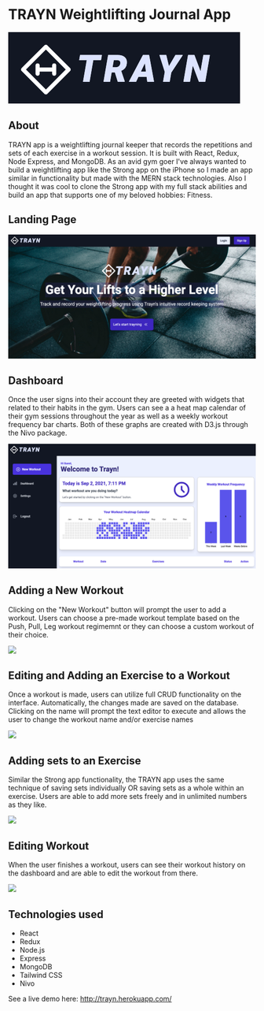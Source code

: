 # TRAYN Weightlifting Journal App

<img src="https://github.com/synerjay/Trayn-Weightlift-Tracker/blob/main/screenshots/traynlogo.png?raw=true" />

## About 

TRAYN app is a weightlifting journal keeper that records the repetitions and sets of each exercise in a workout session. It is built with React, Redux, Node Express, and MongoDB.
As an avid gym goer I've always wanted to build a weightlifting app like the Strong app on the iPhone so I made an app similar in functionality but made with the MERN stack technologies. Also I thought it was cool to clone the Strong app with my full stack abilities and build an app that supports one of my beloved hobbies: Fitness.

## Landing Page

<img src="https://github.com/synerjay/Trayn-Weightlift-Tracker/blob/main/screenshots/landingpage.png?raw=true" />

## Dashboard
Once the user signs into their account they are greeted with widgets that related to their habits in the gym. Users can see a a heat map calendar of their gym sessions throughout the year as well as a weekly workout frequency bar charts. Both of these graphs are created with D3.js through the Nivo package.

<img src="https://github.com/synerjay/Trayn-Weightlift-Tracker/blob/main/screenshots/dashboard.png?raw=true" />

## Adding a New Workout
Clicking on the "New Workout" button will prompt the user to add a workout. Users can choose a pre-made workout template based on the Push, Pull, Leg workout regimemnt or they can choose a custom workout of their choice. 

<img src="https://github.com/synerjay/Trayn-Weightlift-Tracker/blob/main/screenshots/chooseworkout.gif?raw=true" />

## Editing and Adding an Exercise to a Workout
Once a workout is made, users can utilize full CRUD functionality on the interface. Automatically, the changes made are saved on the database.
Clicking on the name will prompt the text editor to execute and allows the user to change the workout name and/or exercise names

<img src="https://github.com/synerjay/Trayn-Weightlift-Tracker/blob/main/screenshots/addingexercise.gif?raw=true" />

## Adding sets to an Exercise
Similar the Strong app functionality, the TRAYN app uses the same technique of saving sets individually OR saving sets as a whole within an exercise.
Users are able to add more sets freely and in unlimited numbers as they like.

<img src="https://github.com/synerjay/Trayn-Weightlift-Tracker/blob/main/screenshots/addsets.gif?raw=true" />

## Editing Workout
When the user finishes a workout, users can see their workout history on the dashboard and are able to edit the workout from there.

<img src="https://github.com/synerjay/Trayn-Weightlift-Tracker/blob/main/screenshots/editworkout.gif?raw=true" />

## Technologies used
- React
- Redux
- Node.js
- Express
- MongoDB
- Tailwind CSS
- Nivo 

See a live demo here: http://trayn.herokuapp.com/
